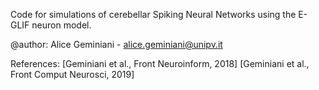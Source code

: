 Code for simulations of cerebellar Spiking Neural Networks using the E-GLIF neuron model.

@author: Alice Geminiani - alice.geminiani@unipv.it

References:
[Geminiani et al., Front Neuroinform, 2018]
[Geminiani et al., Front Comput Neurosci, 2019]
